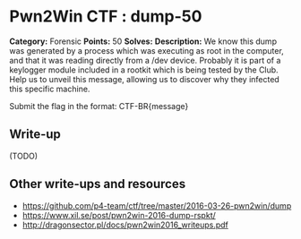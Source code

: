 # Pwn2Win CTF : dump-50

**Category:** Forensic
**Points:** 50
**Solves:**
**Description:**
We know this dump was generated by a process which was executing as root in the computer, and that it was reading directly from a /dev device. Probably it is part of a keylogger module included in a rootkit which is being tested by the Club. Help us to unveil this message, allowing us to discover why they infected this specific machine.

Submit the flag in the format: CTF-BR{message}


## Write-up

(TODO)

## Other write-ups and resources

* https://github.com/p4-team/ctf/tree/master/2016-03-26-pwn2win/dump
* https://www.xil.se/post/pwn2win-2016-dump-rspkt/
* http://dragonsector.pl/docs/pwn2win2016_writeups.pdf
